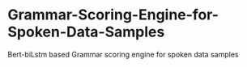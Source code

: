 # Grammar-Scoring-Engine-for-Spoken-Data-Samples
Bert-biLstm based Grammar scoring engine for spoken data samples
